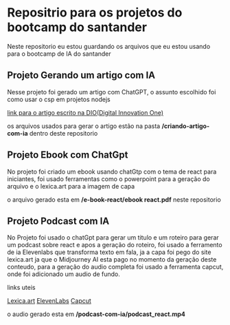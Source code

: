 
# Repositrio para os projetos do bootcamp do santander

Neste repositorio eu estou guardando os arquivos que eu estou usando para o bootcamp de IA do santander

## Projeto Gerando um artigo com IA

Nesse projeto foi gerado um artigo com ChatGPT, o assunto escolhido foi como usar o csp em projetos nodejs

[link para o artigo escrito na DIO(Digital Innovation One)](https://web.dio.me/articles/fortalecendo-a-seguranca-de-aplicacoes-react-e-nodejs-com-content-security-policy?back=%2Farticles&open-modal=true&page=1&order=oldest)

os arquivos usados para gerar o artigo estão na pasta **/criando-artigo-com-ia** dentro deste repositorio

## Projeto Ebook com ChatGpt

No projeto foi criado um ebook usando chatGtp com o tema de react para iniciantes, foi usado ferramentas como o powerpoint para a geração do arquivo e o lexica.art para a imagem de capa

o arquivo gerado esta em **/e-book-react/ebook react.pdf** neste repositorio

## Projeto Podcast com IA

No Projeto foi usado o chatGpt para gerar um titulo e um roteiro para gerar um podcast sobre react e apos a geração do roteiro, foi usado a ferramento de ia Elevenlabs que transforma texto em fala, ja a capa foi pego do site lexica.art ja que o Midjourney AI esta pago no momento da geração deste conteudo, para a geração do audio completa foi usado a ferramenta capcut, onde foi adicionado um audio de fundo.

links uteis

[Lexica.art](https://lexica.art/)
[ElevenLabs](https://elevenlabs.io/)
[Capcut](https://www.capcut.com/)

o audio gerado esta em **/podcast-com-ia/podcast_react.mp4**
